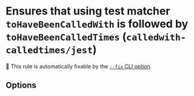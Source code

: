# Ensures that using test matcher `toHaveBeenCalledWith` is followed by `toHaveBeenCalledTimes` (`calledwith-calledtimes/jest`)

🔧 This rule is automatically fixable by the [`--fix` CLI option](https://eslint.org/docs/latest/user-guide/command-line-interface#--fix).

<!-- end auto-generated rule header -->

## Options

<!-- begin auto-generated rule options list -->

<!-- end auto-generated rule options list -->

